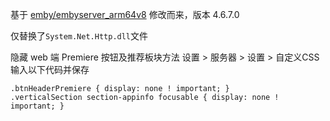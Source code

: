 基于 [emby/embyserver_arm64v8](https://hub.docker.com/r/emby/embyserver_arm64v8) 修改而来，版本 4.6.7.0

仅替换了`System.Net.Http.dll`文件

隐藏 web 端 Premiere 按钮及推荐板块方法 设置 > 服务器 > 设置 > 自定义CSS 输入以下代码并保存
```
.btnHeaderPremiere { display: none ! important; }
.verticalSection section-appinfo focusable { display: none ! important; }
```
